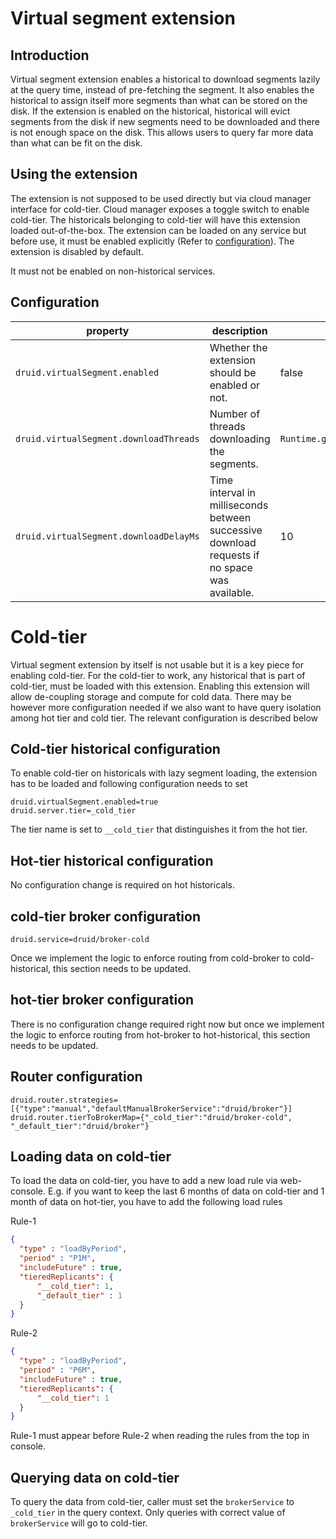<!--
  ~ Copyright (c) Imply Data, Inc. All rights reserved.
  ~
  ~ This software is the confidential and proprietary information
  ~ of Imply Data, Inc. You shall not disclose such Confidential
  ~ Information and shall use it only in accordance with the terms
  ~ of the license agreement you entered into with Imply.
  -->

# Virtual segment extension

## Introduction
Virtual segment extension enables  a historical to download segments lazily at the query time, instead of pre-fetching
the segment. It also enables the historical to assign itself more segments than what can be stored on the disk. If the extension
is enabled on the historical, historical will evict segments from the disk if new segments need to be downloaded and there 
is not enough space on the disk. This allows users to query far more data than what can be fit on the disk.

## Using the extension
The extension is not supposed to be used directly but via cloud manager interface for cold-tier. Cloud manager exposes
a toggle switch to enable cold-tier. The historicals belonging to cold-tier will have this extension loaded out-of-the-box. The extension
can be loaded on any service but before use, it must be enabled explicitly (Refer to [configuration](#configuration)). The extension is disabled
by default. 

It must not be enabled on non-historical services. 

## Configuration

| property | description | default |
| --- | --- | --- |
| `druid.virtualSegment.enabled` | Whether the extension should be enabled or not. | false |
| `druid.virtualSegment.downloadThreads` | Number of threads downloading the segments. |  `Runtime.getRuntime().availableProcessors()`  |
| `druid.virtualSegment.downloadDelayMs` | Time interval in milliseconds between successive download requests if no space was available. | 10 |

# Cold-tier
Virtual segment extension by itself is not usable but it is a key piece for enabling cold-tier. For the cold-tier to 
work, any historical that is part of cold-tier, must be loaded with this extension. Enabling this extension will allow
de-coupling storage and compute for cold data. There may be however more configuration needed if we also want to have query isolation
among hot tier and cold tier. The relevant configuration is described below

## Cold-tier historical configuration
To enable cold-tier on historicals with lazy segment loading, the extension has to be loaded and following configuration
needs to set

```
druid.virtualSegment.enabled=true
druid.server.tier=_cold_tier
```
The tier name is set to `__cold_tier` that distinguishes it from the hot tier. 

## Hot-tier historical configuration
No configuration change is required on hot historicals.

## cold-tier broker configuration

```
druid.service=druid/broker-cold
```

Once we implement the logic to enforce routing from cold-broker to cold-historical, this section needs to be updated. 


## hot-tier broker configuration
There is no configuration change required right now but once we implement the logic to enforce routing from hot-broker
to hot-historical, this section needs to be updated.

## Router configuration


```
druid.router.strategies=[{"type":"manual","defaultManualBrokerService":"druid/broker"}]
druid.router.tierToBrokerMap={"_cold_tier":"druid/broker-cold", "_default_tier":"druid/broker"}
```

## Loading data on cold-tier

To load the data on cold-tier, you have to add a new load rule via web-console. E.g. if you want to keep the last 6 months 
of data on cold-tier and 1 month of data on hot-tier, you have to add the following load rules

Rule-1
```json
{
  "type" : "loadByPeriod",
  "period" : "P1M",
  "includeFuture" : true,
  "tieredReplicants": {
      "__cold_tier": 1,
      "_default_tier" : 1
  }
}
```

Rule-2
```json
{
  "type" : "loadByPeriod",
  "period" : "P6M",
  "includeFuture" : true,
  "tieredReplicants": {
      "__cold_tier": 1
  }
}
```

Rule-1 must appear before Rule-2 when reading the rules from the top in console. 

## Querying data on cold-tier

To query the data from cold-tier, caller must set the `brokerService` to `_cold_tier` in the query context. Only queries
with correct value of `brokerService` will go to cold-tier. 
